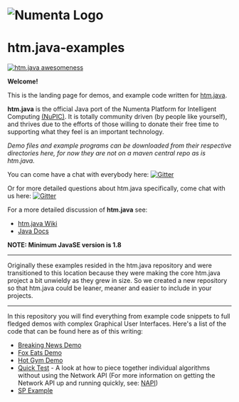 # ![Numenta Logo](http://numenta.org/images/numenta-icon128.png)  
htm.java-examples
========

[![htm.java awesomeness](https://cdn.rawgit.com/sindresorhus/awesome/d7305f38d29fed78fa85652e3a63e154dd8e8829/media/badge.svg)](http://cogmission.ai)

**Welcome!**

This is the landing page for demos, and example code written for [htm.java](https://github.com/numenta/htm.java).

**htm.java** is the official Java port of the Numenta Platform for Intelligent Computing [(NuPIC)](https://github.com/numenta/nupic). It is totally community driven (by people like yourself), and thrives due to the efforts of those willing to donate their free time to supporting what they feel is an important technology.

_Demo files and example programs can be downloaded from their respective directories here, for now they are not on a maven central repo as is htm.java._

You can come have a chat with everybody here:
[![Gitter](https://img.shields.io/badge/gitter-join_chat-blue.svg?style=flat)](https://gitter.im/numenta/public?utm_source=badge)

Or for more detailed questions about htm.java specifically, come chat with us here:
[![Gitter](https://img.shields.io/badge/gitter-join_chat-green.svg?style=flat)](https://gitter.im/numenta/htm.java?utm_source=badge)

For a more detailed discussion of <b>htm.java</b> see: <BR>
* [htm.java Wiki](https://github.com/numenta/htm.java/wiki)
* [Java Docs](http://numenta.org/docs/htm.java/)

**NOTE: Minimum JavaSE version is 1.8**

***

Originally these examples resided in the htm.java repository and were transitioned to this location because they were making the core htm.java project a bit unwieldy as they grew in size. So we created a new repository so that htm.java could be leaner, meaner and easier to include in your projects.

***

In this repository you will find everything from example code snippets to full fledged demos with complex Graphical User Interfaces. Here's a list of the code that can be found here as of this writing:

* [Breaking News Demo](https://github.com/numenta/htm.java-examples/tree/master/src/main/java/org/numenta/nupic/examples/cortical_io/breakingnews)
* [Fox Eats Demo](https://github.com/numenta/htm.java-examples/tree/master/src/main/java/org/numenta/nupic/examples/cortical_io/foxeats)
* [Hot Gym Demo](https://github.com/numenta/htm.java-examples/tree/master/src/main/java/org/numenta/nupic/examples/napi/hotgym)
* [Quick Test](https://github.com/numenta/htm.java-examples/tree/master/src/main/java/org/numenta/nupic/examples/qt) - A look at how to piece together individual algorithms without using the Network API (For more information on getting the Network API up and running quickly, see: [NAPI](https://github.com/numenta/htm.java/wiki/NAPI-Quick-Start-Guide))
* [SP Example](https://github.com/numenta/htm.java-examples/tree/master/src/main/java/org/numenta/nupic/examples/sp)



